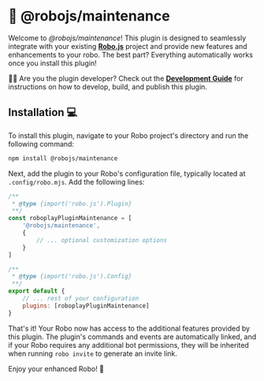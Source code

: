 # 🚀 @robojs/maintenance

Welcome to *@robojs/maintenance*! This plugin is designed to seamlessly integrate with your existing **[Robo.js](https://github.com/Wave-Play/robo)** project and provide new features and enhancements to your robo. The best part? Everything automatically works once you install this plugin!

👩‍💻 Are you the plugin developer? Check out the **[Development Guide](DEVELOPMENT.md)** for instructions on how to develop, build, and publish this plugin.

## Installation 💻

To install this plugin, navigate to your Robo project's directory and run the following command:

```bash
npm install @robojs/maintenance
```

Next, add the plugin to your Robo's configuration file, typically located at `.config/robo.mjs`. Add the following lines:

```javascript
/**
 * @type {import('robo.js').Plugin}
 **/
const roboplayPluginMaintenance = [
	'@robojs/maintenance',
	{
		// ... optional customization options
	}
]

/**
 * @type {import('robo.js').Config}
 **/
export default {
	// ... rest of your configuration
	plugins: [roboplayPluginMaintenance]
}
```

That's it! Your Robo now has access to the additional features provided by this plugin. The plugin's commands and events are automatically linked, and if your Robo requires any additional bot permissions, they will be inherited when running `robo invite` to generate an invite link.

Enjoy your enhanced Robo! 🚀
